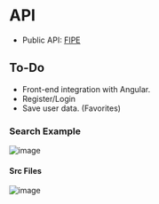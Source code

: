 # API

- Public API: [FIPE](https://github.com/deividfortuna/fipe)

## To-Do

- Front-end integration with Angular.
- Register/Login
- Save user data. (Favorites)

### Search Example

![image](https://github.com/LucasTeixeiraSantos/motorcycle-price/assets/134326998/f2d75a6b-9a14-4f61-bcd3-99bc77946340)

#### Src Files

![image](https://github.com/LucasTeixeiraSantos/motorcycle-price/assets/134326998/d79062ec-8fd8-4b60-9b2c-4087cc5997ee)
